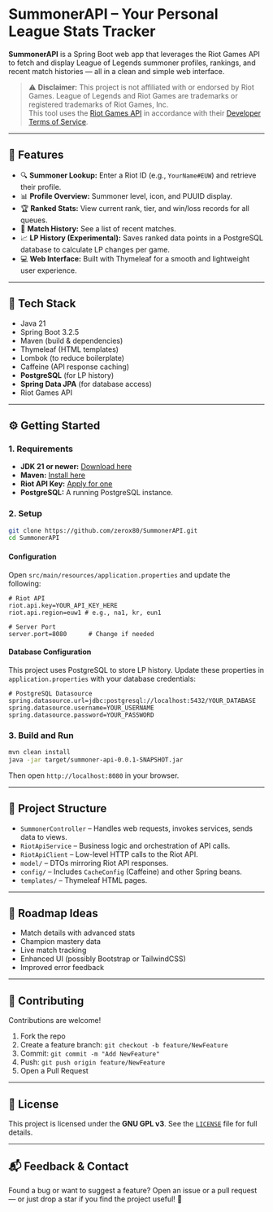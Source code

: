 # SummonerAPI – Your Personal League Stats Tracker

**SummonerAPI** is a Spring Boot web app that leverages the Riot Games API to fetch and display League of Legends summoner profiles, rankings, and recent match histories — all in a clean and simple web interface.

> ⚠️ **Disclaimer:** This project is not affiliated with or endorsed by Riot Games. League of Legends and Riot Games are trademarks or registered trademarks of Riot Games, Inc.  
> This tool uses the [Riot Games API](https://developer.riotgames.com/) in accordance with their [Developer Terms of Service](https://developer.riotgames.com/docs/portal#_legal).

---

## 🚀 Features

- 🔍 **Summoner Lookup:** Enter a Riot ID (e.g., `YourName#EUW`) and retrieve their profile.
- 📊 **Profile Overview:** Summoner level, icon, and PUUID display.
- 🏆 **Ranked Stats:** View current rank, tier, and win/loss records for all queues.
- 📜 **Match History:** See a list of recent matches.
- 📈 **LP History (Experimental):** Saves ranked data points in a PostgreSQL database to calculate LP changes per game.
- 💻 **Web Interface:** Built with Thymeleaf for a smooth and lightweight user experience.

---

## 🧰 Tech Stack

- Java 21
- Spring Boot 3.2.5
- Maven (build & dependencies)
- Thymeleaf (HTML templates)
- Lombok (to reduce boilerplate)
- Caffeine (API response caching)
- **PostgreSQL** (for LP history)
- **Spring Data JPA** (for database access)
- Riot Games API

---

## ⚙️ Getting Started

### 1. Requirements

- **JDK 21 or newer:** [Download here](https://www.oracle.com/java/technologies/downloads/)
- **Maven:** [Install here](https://maven.apache.org/download.cgi)
- **Riot API Key:** [Apply for one](https://developer.riotgames.com/)
- **PostgreSQL:** A running PostgreSQL instance.

### 2. Setup

```bash
git clone https://github.com/zerox80/SummonerAPI.git
cd SummonerAPI
```

#### Configuration

Open `src/main/resources/application.properties` and update the following:

```properties
# Riot API
riot.api.key=YOUR_API_KEY_HERE
riot.api.region=euw1 # e.g., na1, kr, eun1

# Server Port
server.port=8080      # Change if needed
```

#### Database Configuration

This project uses PostgreSQL to store LP history. Update these properties in `application.properties` with your database credentials:

```properties
# PostgreSQL Datasource
spring.datasource.url=jdbc:postgresql://localhost:5432/YOUR_DATABASE
spring.datasource.username=YOUR_USERNAME
spring.datasource.password=YOUR_PASSWORD
```

### 3. Build and Run

```bash
mvn clean install
java -jar target/summoner-api-0.0.1-SNAPSHOT.jar
```

Then open `http://localhost:8080` in your browser.

---

## 🧠 Project Structure

- `SummonerController` – Handles web requests, invokes services, sends data to views.
- `RiotApiService` – Business logic and orchestration of API calls.
- `RiotApiClient` – Low-level HTTP calls to the Riot API.
- `model/` – DTOs mirroring Riot API responses.
- `config/` – Includes `CacheConfig` (Caffeine) and other Spring beans.
- `templates/` – Thymeleaf HTML pages.

---

## 🌱 Roadmap Ideas

- Match details with advanced stats
- Champion mastery data
- Live match tracking
- Enhanced UI (possibly Bootstrap or TailwindCSS)
- Improved error feedback

---

## 🤝 Contributing

Contributions are welcome!

1. Fork the repo
2. Create a feature branch: `git checkout -b feature/NewFeature`
3. Commit: `git commit -m "Add NewFeature"`
4. Push: `git push origin feature/NewFeature`
5. Open a Pull Request

---

## 📄 License

This project is licensed under the **GNU GPL v3**. See the [`LICENSE`](./LICENSE) file for full details.

---

## 📬 Feedback & Contact

Found a bug or want to suggest a feature? Open an issue or a pull request — or just drop a star if you find the project useful! 🌟
